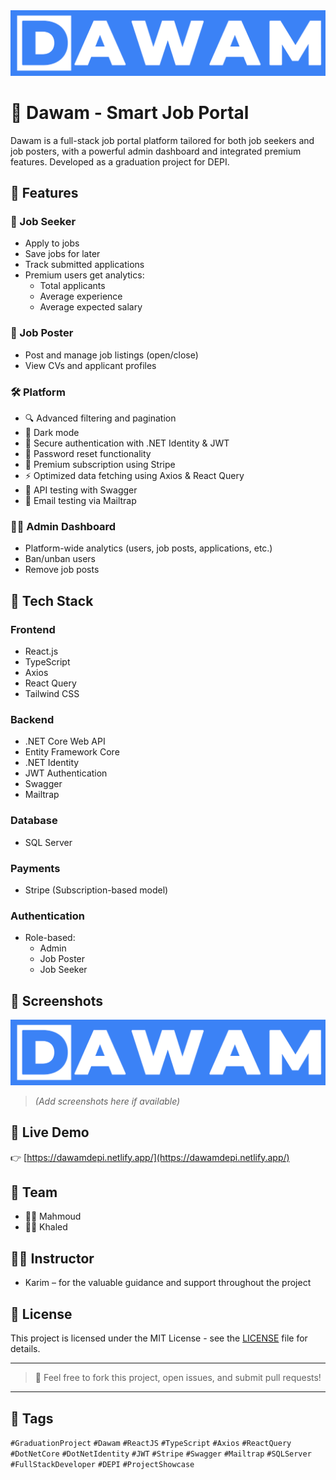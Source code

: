 <div align="center">
<img src="images/LOGO-LANDSCAPE.png" alt="logo"  />
</div>

# 💼 Dawam - Smart Job Portal

Dawam is a full-stack job portal platform tailored for both job seekers and job posters, with a powerful admin dashboard and integrated premium features. Developed as a graduation project for DEPI.

## 🚀 Features

### 👤 Job Seeker
- Apply to jobs
- Save jobs for later
- Track submitted applications
- Premium users get analytics:
  - Total applicants
  - Average experience
  - Average expected salary

### 🏢 Job Poster
- Post and manage job listings (open/close)
- View CVs and applicant profiles

### 🛠️ Platform
- 🔍 Advanced filtering and pagination
- 🌙 Dark mode
- 🔐 Secure authentication with .NET Identity & JWT
- 🔁 Password reset functionality
- 💼 Premium subscription using Stripe
- ⚡ Optimized data fetching using Axios & React Query
- 🧪 API testing with Swagger
- 📧 Email testing via Mailtrap

### 👨‍💼 Admin Dashboard
- Platform-wide analytics (users, job posts, applications, etc.)
- Ban/unban users
- Remove job posts

## 🧰 Tech Stack

### Frontend
- React.js
- TypeScript
- Axios
- React Query
- Tailwind CSS

### Backend
- .NET Core Web API
- Entity Framework Core
- .NET Identity
- JWT Authentication
- Swagger
- Mailtrap

### Database
- SQL Server

### Payments
- Stripe (Subscription-based model)

### Authentication
- Role-based:
  - Admin
  - Job Poster
  - Job Seeker

## 📸 Screenshots

<div align="center">
<img src="images/LOGO-LANDSCAPE.png" alt="logo"  />
</div>

> *(Add screenshots here if available)*

## 🔗 Live Demo

👉 [https://dawamdepi.netlify.app/](https://dawamdepi.netlify.app/)

## 👥 Team

- 👨‍💻 Mahmoud 
- 👨‍💻 Khaled

## 👨‍🏫 Instructor

- Karim – for the valuable guidance and support throughout the project

## 📜 License

This project is licensed under the MIT License - see the [LICENSE](LICENSE) file for details.

---

> 💬 Feel free to fork this project, open issues, and submit pull requests!

---

## 📌 Tags

`#GraduationProject` `#Dawam` `#ReactJS` `#TypeScript` `#Axios` `#ReactQuery` `#DotNetCore` `#DotNetIdentity` `#JWT` `#Stripe` `#Swagger` `#Mailtrap` `#SQLServer` `#FullStackDeveloper` `#DEPI` `#ProjectShowcase`
